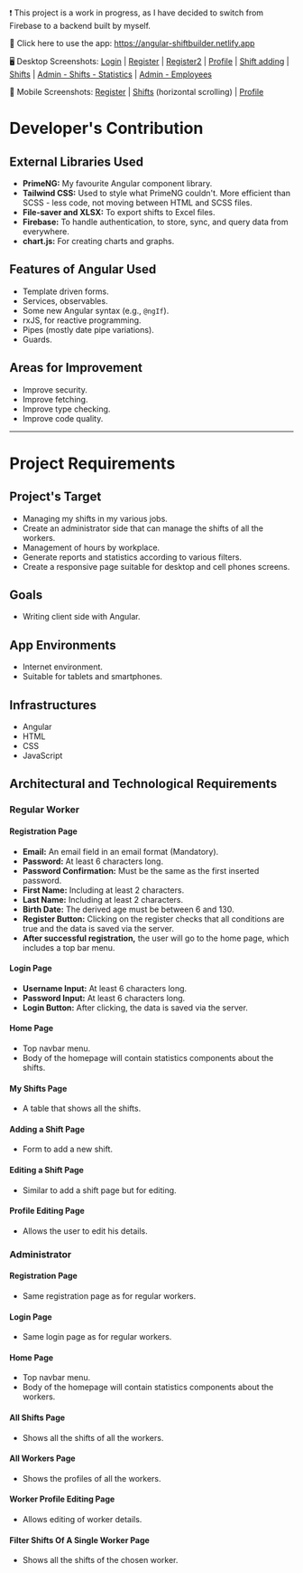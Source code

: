 ❗️ This project is a work in progress, as I have decided to switch from Firebase to a backend built by myself.

🌠 Click here to use the app: https://angular-shiftbuilder.netlify.app

🖥️ Desktop Screenshots: [Login](https://github.com/anghel-gabriel/Angular-Firebase-Shiftbuilder/assets/129520009/f77fefce-d66a-43b8-ab6c-d6d52bce6bb7) | [Register](https://github.com/anghel-gabriel/Angular-Firebase-Shiftbuilder/assets/129520009/78089882-3a1f-4963-95d2-49a13d2d4c61) | [Register2](https://github.com/anghel-gabriel/Angular-Firebase-Shiftbuilder/assets/129520009/aece6249-d070-45d3-a161-4b893cf43255) | [Profile](https://github.com/anghel-gabriel/Angular-Firebase-Shiftbuilder/assets/129520009/f3d833e9-6666-48b0-a59e-6197ad183c72) | [Shift adding](https://github.com/anghel-gabriel/Angular-Firebase-Shiftbuilder/assets/129520009/37753c46-ed0d-491c-a329-bc001b06aa7a) | [Shifts](https://github.com/anghel-gabriel/Angular-Firebase-Shiftbuilder/assets/129520009/7a62eed7-1f71-46e6-880e-9cec020d0615) | [Admin - Shifts - Statistics](https://github.com/anghel-gabriel/Angular-Firebase-Shiftbuilder/assets/129520009/f85aa607-7148-4e35-a590-ec7d99641861) | [Admin - Employees](https://github.com/anghel-gabriel/Angular-Firebase-Shiftbuilder/assets/129520009/f91c55cb-0254-4285-a054-999abd3d1a85)

📱 Mobile Screenshots: [Register](https://github.com/anghel-gabriel/Angular-Firebase-Shiftbuilder/assets/129520009/ceab277a-26d4-4061-8c01-09cbd3fdc725)
 | [Shifts](https://github.com/anghel-gabriel/Angular-Firebase-Shiftbuilder/assets/129520009/07583c73-77a2-431d-bfb9-002a7749b669) (horizontal scrolling) | 
[Profile](https://github.com/anghel-gabriel/Angular-Firebase-Shiftbuilder/assets/129520009/da9a57a1-c0a4-4257-b114-1e6ff4a2cb00)










# Developer's Contribution

## External Libraries Used

- **PrimeNG:** My favourite Angular component library.
- **Tailwind CSS:** Used to style what PrimeNG couldn't. More efficient than SCSS - less code, not moving between HTML and SCSS files.
- **File-saver and XLSX:** To export shifts to Excel files.
- **Firebase:** To handle authentication, to store, sync, and query data from everywhere.
- **chart.js:** For creating charts and graphs.

## Features of Angular Used

- Template driven forms.
- Services, observables.
- Some new Angular syntax (e.g., `@ngIf`).
- rxJS, for reactive programming.
- Pipes (mostly date pipe variations).
- Guards.

## Areas for Improvement

- Improve security.
- Improve fetching.
- Improve type checking.
- Improve code quality.

---

# Project Requirements

## Project's Target

- Managing my shifts in my various jobs.
- Create an administrator side that can manage the shifts of all the workers.
- Management of hours by workplace.
- Generate reports and statistics according to various filters.
- Create a responsive page suitable for desktop and cell phones screens.

## Goals

- Writing client side with Angular.

## App Environments

- Internet environment.
- Suitable for tablets and smartphones.

## Infrastructures

- Angular
- HTML
- CSS
- JavaScript

## Architectural and Technological Requirements

### Regular Worker

#### Registration Page

- **Email:** An email field in an email format (Mandatory).
- **Password:** At least 6 characters long.
- **Password Confirmation:** Must be the same as the first inserted password.
- **First Name:** Including at least 2 characters.
- **Last Name:** Including at least 2 characters.
- **Birth Date:** The derived age must be between 6 and 130.
- **Register Button:** Clicking on the register checks that all conditions are true and the data is saved via the server.
- **After successful registration,** the user will go to the home page, which includes a top bar menu.

#### Login Page

- **Username Input:** At least 6 characters long.
- **Password Input:** At least 6 characters long.
- **Login Button:** After clicking, the data is saved via the server.

#### Home Page

- Top navbar menu.
- Body of the homepage will contain statistics components about the shifts.

#### My Shifts Page

- A table that shows all the shifts.

#### Adding a Shift Page

- Form to add a new shift.

#### Editing a Shift Page

- Similar to add a shift page but for editing.

#### Profile Editing Page

- Allows the user to edit his details.

### Administrator

#### Registration Page

- Same registration page as for regular workers.

#### Login Page

- Same login page as for regular workers.

#### Home Page

- Top navbar menu.
- Body of the homepage will contain statistics components about the workers.

#### All Shifts Page

- Shows all the shifts of all the workers.

#### All Workers Page

- Shows the profiles of all the workers.

#### Worker Profile Editing Page

- Allows editing of worker details.

#### Filter Shifts Of A Single Worker Page

- Shows all the shifts of the chosen worker.
